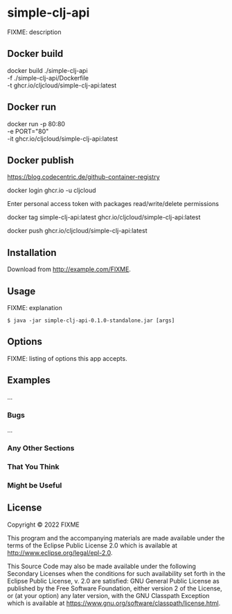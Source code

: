 # simple-clj-api

FIXME: description

## Docker build

docker build ./simple-clj-api \
             -f ./simple-clj-api/Dockerfile \
             -t ghcr.io/cljcloud/simple-clj-api:latest


## Docker run

docker run -p 80:80 \
           -e PORT="80" \
           -it ghcr.io/cljcloud/simple-clj-api:latest


## Docker publish
https://blog.codecentric.de/github-container-registry

docker login ghcr.io -u cljcloud

Enter personal access token with packages read/write/delete permissions

docker tag simple-clj-api:latest ghcr.io/cljcloud/simple-clj-api:latest

docker push ghcr.io/cljcloud/simple-clj-api:latest


## Installation

Download from http://example.com/FIXME.

## Usage

FIXME: explanation

    $ java -jar simple-clj-api-0.1.0-standalone.jar [args]

## Options

FIXME: listing of options this app accepts.

## Examples

...

### Bugs

...

### Any Other Sections
### That You Think
### Might be Useful

## License

Copyright © 2022 FIXME

This program and the accompanying materials are made available under the
terms of the Eclipse Public License 2.0 which is available at
http://www.eclipse.org/legal/epl-2.0.

This Source Code may also be made available under the following Secondary
Licenses when the conditions for such availability set forth in the Eclipse
Public License, v. 2.0 are satisfied: GNU General Public License as published by
the Free Software Foundation, either version 2 of the License, or (at your
option) any later version, with the GNU Classpath Exception which is available
at https://www.gnu.org/software/classpath/license.html.
